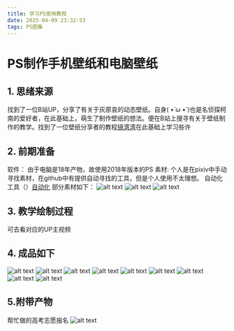 ```yaml
---
title: 学习PS使用教程
date: 2025-04-09 23:32:53
tags: PS图集
---
```

# PS制作手机壁纸和电脑壁纸
## 1. 思绪来源
找到了一位B站UP，分享了有关于灰原哀的动态壁纸。自身( •̀ ω •́ )也是名侦探柯南的爱好者，在此基础上，萌生了制作壁纸的想法。便在B站上搜寻有关于壁纸制作的教学。找到了一位壁纸分享者的教程[镜湾湾](https:\\space.bilibili.com\38275995?spm_id_from=333.1387.follow.user_card.click)在此基础上学习些许
## 2. 前期准备
软件：
由于电脑是18年产物，故使用2018年版本的PS
素材:
个人是在pixiv中手动寻找素材，在github中有提供自动寻找的工具，但是个人使用不太理想。
自动化工具（）[自动化](https:\\github.com\xuejianxianzun\PixivBatchDownloader)
部分素材如下：
![alt text](https:\\raw.githubusercontent.com\qingyun201908\qingyun201908.github.io\images\images\PS学习\84425476_p2.jpg)
![alt text](https:\\raw.githubusercontent.com\qingyun201908\qingyun201908.github.io\images\images\PS学习\110928966_p0_master1200.jpg)
![alt text](https:\\raw.githubusercontent.com\qingyun201908\qingyun201908.github.io\images\images\PS学习\118226727_p2.jpg)
## 3. 教学绘制过程
可去看对应的UP主视频
## 4. 成品如下
![alt text](https:\\raw.githubusercontent.com\qingyun201908\qingyun201908.github.io\images\images\PS学习\灰原哀-动漫色彩7-1.png) 
![alt text](https:\\raw.githubusercontent.com\qingyun201908\qingyun201908.github.io\images\images\PS学习\灰原哀--动漫色彩1@1,5x.png) 
![alt text](https:\\raw.githubusercontent.com\qingyun201908\qingyun201908.github.io\images\images\PS学习\灰原哀--动漫色彩2_20250409180338.png) 
![alt text](https:\\raw.githubusercontent.com\qingyun201908\qingyun201908.github.io\images\images\PS学习\灰原哀--动漫色彩3_20250409180343.png) 
![alt text](https:\\raw.githubusercontent.com\qingyun201908\qingyun201908.github.io\images\images\PS学习\灰原哀-动漫色彩4-1_20250409180347.png) 
![alt text](https:\\raw.githubusercontent.com\qingyun201908\qingyun201908.github.io\images\images\PS学习\灰原哀-动漫色彩4-2.png) 
![alt text](https:\\raw.githubusercontent.com\qingyun201908\qingyun201908.github.io\images\images\PS学习\灰原哀-动漫色彩5-1.png) 
![alt text](https:\\raw.githubusercontent.com\qingyun201908\qingyun201908.github.io\images\images\PS学习\灰原哀-动漫色彩5-2.png)
![alt text](https:\\raw.githubusercontent.com\qingyun201908\qingyun201908.github.io\images\images\PS学习\灰原哀-动漫色彩6-1.png)
## 5.附带产物
帮忙做的高考志愿报名
![alt text](https:\\raw.githubusercontent.com\qingyun201908\qingyun201908.github.io\images\images\PS学习\高考志愿.png)